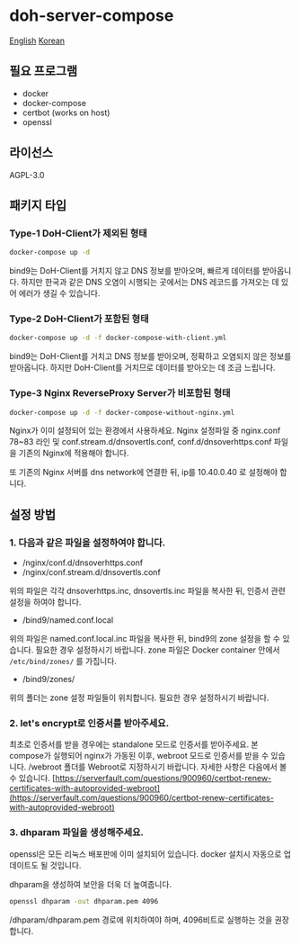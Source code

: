 # doh-server-compose

[English](https://github.com/dnsoverhttps-dev/doh-server-compose/blob/master/README.md)  [Korean](https://github.com/dnsoverhttps-dev/doh-server-compose/blob/master/README.ko.md)

## 필요 프로그램

 - docker
 - docker-compose
 - certbot (works on host)
 - openssl

## 라이선스

AGPL-3.0

## 패키지 타입

### Type-1 DoH-Client가 제외된 형태

```bash
docker-compose up -d
```

bind9는 DoH-Client를 거치지 않고 DNS 정보를 받아오며, 빠르게 데이터를 받아옵니다. 하지만 한국과 같은 DNS 오염이 시행되는 곳에서는 DNS 레코드를 가져오는 데 있어 에러가 생길 수 있습니다.

### Type-2 DoH-Client가 포함된 형태

```bash
docker-compose up -d -f docker-compose-with-client.yml
```

bind9는 DoH-Client를 거치고 DNS 정보를 받아오며, 정확하고 오염되지 않은 정보를 받아옵니다. 하지만 DoH-Client를 거치므로 데이터를 받아오는 데 조금 느립니다.

### Type-3 Nginx ReverseProxy Server가 비포함된 형태

```bash
docker-compose up -d -f docker-compose-without-nginx.yml
```

Nginx가 이미 설정되어 있는 환경에서 사용하세요. Nginx 설정파일 중 nginx.conf 78~83 라인 및 conf.stream.d/dnsovertls.conf, conf.d/dnsoverhttps.conf 파일을 기존의 Nginx에 적용해야 합니다.

또 기존의 Nginx 서버를 dns network에 연결한 뒤, ip를 10.40.0.40 로 설정해야 합니다.

## 설정 방법

### 1. 다음과 같은 파일을 설정하여야 합니다.

- /nginx/conf.d/dnsoverhttps.conf
- /nginx/conf.stream.d/dnsovertls.conf

위의 파일은 각각 dnsoverhttps.inc, dnsovertls.inc 파일을 복사한 뒤, 인증서 관련 설정을 하여야 합니다.

 - /bind9/named.conf.local

위의 파일은 named.conf.local.inc 파일을 복사한 뒤, bind9의 zone 설정을 할 수 있습니다. 필요한 경우 설정하시기 바랍니다. zone 파일은 Docker container 안에서 `/etc/bind/zones/` 를 가집니다.

- /bind9/zones/

위의 폴더는 zone 설정 파일들이 위치합니다. 필요한 경우 설정하시기 바랍니다.

### 2. let's encrypt로 인증서를 받아주세요.

최초로 인증서를 받을 경우에는 standalone 모드로 인증서를 받아주세요. 본 compose가 실행되어 nginx가 가동된 이후, webroot 모드로 인증서를 받을 수 있습니다. /webroot 폴더를 Webroot로 지정하시기 바랍니다. 자세한 사항은 다음에서 볼 수 있습니다. [https://serverfault.com/questions/900960/certbot-renew-certificates-with-autoprovided-webroot](https://serverfault.com/questions/900960/certbot-renew-certificates-with-autoprovided-webroot)

### 3. dhparam 파일을 생성해주세요.

openssl은 모든 리눅스 배포판에 이미 설치되어 있습니다. docker 설치시 자동으로 업데이트도 될 것입니다.

dhparam을 생성하여 보안을 더욱 더 높여줍니다.

```bash
openssl dhparam -out dhparam.pem 4096
```

/dhparam/dhparam.pem 경로에 위치하여야 하며, 4096비트로 실행하는 것을 권장합니다.
